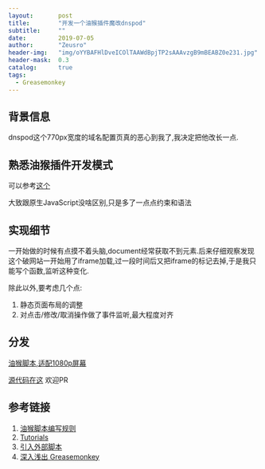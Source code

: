```yaml
---
layout:       post
title:        "开发一个油猴插件魔改dnspod"
subtitle:     ""
date:         2019-07-05
author:       "Zeusro"
header-img:   "img/oYYBAFHlDveICOlTAAWdBpjTP2sAAAvzgB9mBEABZ0e231.jpg"
header-mask:  0.3
catalog:      true
tags:
  - Greasemonkey 
---
```



## 背景信息

dnspod这个770px宽度的域名配置页真的恶心到我了,我决定把他改长一点.

## 熟悉油猴插件开发模式

可以参考[这个](https://greasyfork.org/zh-CN/help/meta-keys)

大致跟原生JavaScript没啥区别,只是多了一点点约束和语法


## 实现细节

一开始做的时候有点摸不着头脑,document经常获取不到元素.后来仔细观察发现这个破网站一开始用了iframe加载,过一段时间后又把iframe的标记去掉,于是我只能写个函数,监听这种变化.

除此以外,要考虑几个点:

1. 静态页面布局的调整
2. 对点击/修改/取消操作做了事件监听,最大程度对齐

## 分发

[油猴脚本,适配1080p屏幕](https://greasyfork.org/zh-CN/scripts/387189-zeusro-%E5%AE%BD%E7%89%88-dnspod-cn)


[源代码在这](https://github.com/zeusro/mydnspod)
欢迎PR



## 参考链接

1. [油猴脚本编写规则](https://blog.csdn.net/Senreme/article/details/79939249)
2. [Tutorials](https://wiki.greasespot.net/Tutorials)
3. [引入外部脚本](https://greasyfork.org/zh-CN/help/external-scripts)
4. [深入浅出 Greasemonkey](http://www.ttlsa.com/docs/greasemonkey/)